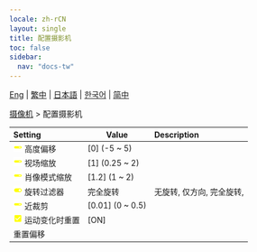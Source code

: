 ```yaml
---
locale: zh-rCN
layout: single
title: 配置摄影机
toc: false
sidebar:
  nav: "docs-tw"
---
```

[Eng](/dancexr/menu/2025.4/scene/config_camera) | [繁中](/tw/dancexr/menu/2025.4/scene/config_camera) | [日本語](/jp/dancexr/menu/2025.4/scene/config_camera) | [한국어](/kr/dancexr/menu/2025.4/scene/config_camera) | [简中](/zh/dancexr/menu/2025.4/scene/config_camera)

[摄像机](../menu#摄像机) > 配置摄影机



| Setting | Value | Description |
| :--- | --- | :--- |
|<nobr> ![slider icon](/images/icon/ic_slider.png)  高度偏移</nobr>| [0] (-5 ~ 5) | 
|<nobr> ![slider icon](/images/icon/ic_slider.png)  视场缩放</nobr>| [1] (0.25 ~ 2) | 
|<nobr> ![slider icon](/images/icon/ic_slider.png)  肖像模式缩放</nobr>| [1.2] (1 ~ 2) | 
|<nobr> ![toggle_on icon](/images/icon/ic_toggle_on.png)  旋转过滤器</nobr>| 完全旋转 | 无旋转, 仅方向, 完全旋转, 
|<nobr> ![slider icon](/images/icon/ic_slider.png)  近裁剪</nobr>| [0.01] (0 ~ 0.5) | 
|<nobr> ![check_on icon](/images/icon/ic_check_on.png)  运动变化时重置</nobr>| [ON] | 
|<nobr> 重置偏移</nobr>|| 
